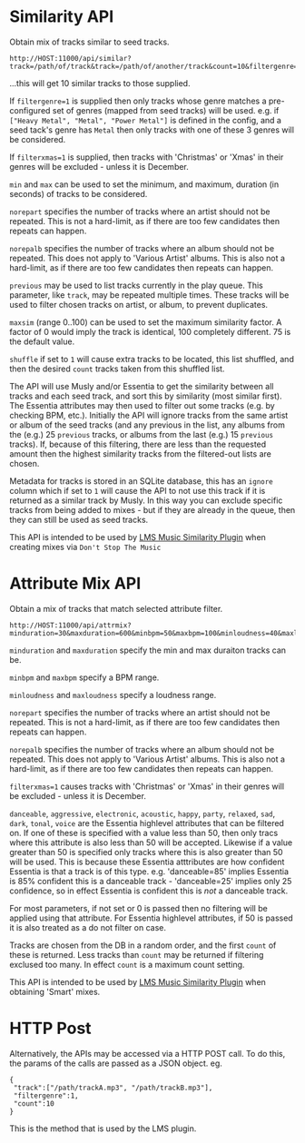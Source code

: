 # Similarity API

Obtain mix of tracks similar to seed tracks.

```
http://HOST:11000/api/similar?track=/path/of/track&track=/path/of/another/track&count=10&filtergenre=1&min=30&max=600&norepart=15&norepalb=25&filterxmas=1
```
...this will get 10 similar tracks to those supplied.

If `filtergenre=1` is supplied then only tracks whose genre matches a
pre-configured set of genres (mapped from seed tracks) will be used. e.g. if
`["Heavy Metal", "Metal", "Power Metal"]` is defined in the config, and a seed
tack's genre has `Metal` then only tracks with one of these 3 genres will be
considered.

If `filterxmas=1` is supplied, then tracks with 'Christmas' or 'Xmas' in their
genres will be excluded - unless it is December.

`min` and `max` can be used to set the minimum, and maximum, duration (in
seconds) of tracks to be considered.

`norepart` specifies the number of tracks where an artist should not be
repeated. This is not a hard-limit, as if there are too few candidates then
repeats can happen.

`norepalb` specifies the number of tracks where an album should not be
repeated. This does not apply to 'Various Artist' albums. This is also not a
hard-limit, as if there are too few candidates then repeats can happen.

`previous` may be used to list tracks currently in the play queue. This
parameter, like `track`, may be repeated multiple times. These tracks will be
used to filter chosen tracks on artist, or album, to prevent duplicates.

`maxsim` (range 0..100) can be used to set the maximum similarity factor. A
factor of 0 would imply the track is identical, 100 completely different. 75 is
the default value.

`shuffle` if set to `1` will cause extra tracks to be located, this list
shuffled, and then the desired `count` tracks taken from this shuffled list.

The API will use Musly and/or Essentia to get the similarity between all tracks
and each seed track, and sort this by similarity (most similar first). The
Essentia attributes may then used to filter out some tracks (e.g. by checking
BPM, etc.). Initially the API will ignore tracks from the same artist or album
of the seed tracks (and any previous in the list, any albums from the (e.g.) 25
`previous` tracks, or albums from the last (e.g.) 15 `previous` tracks). If,
because of this filtering, there are less than the requested amount then the
highest similarity tracks from the filtered-out lists are chosen.

Metadata for tracks is stored in an SQLite database, this has an `ignore` column
which if set to `1` will cause the API to not use this track if it is returned
as a similar track by Musly. In this way you can exclude specific tracks from
being added to mixes - but if they are already in the queue, then they can still
be used as seed tracks.

This API is intended to be used by [LMS Music Similarity Plugin](https://github.com/CDrummond/lms-musicsimilarity)
when creating mixes via `Don't Stop The Music`


# Attribute Mix API

Obtain a mix of tracks that match selected attribute filter.

```
http://HOST:11000/api/attrmix?minduration=30&maxduration=600&minbpm=50&maxbpm=100&minloudness=40&maxloudness=100&norepart=15&norepalb=25&filterxmas=1&danceable=10&aggressive=10&electronic=10&acoustic=10&happy=10&party=10&relaxed=10&sad=10&dark=10&tonal=10&voice=10&genre=Rock&count=50
```

`minduration` and `maxduration` specify the min and max duraiton tracks can be.

`minbpm` and `maxbpm` specify a BPM range.

`minloudness` and `maxloudness` specify a loudness range.

`norepart` specifies the number of tracks where an artist should not be
repeated. This is not a hard-limit, as if there are too few candidates then
repeats can happen.

`norepalb` specifies the number of tracks where an album should not be
repeated. This does not apply to 'Various Artist' albums. This is also not a
hard-limit, as if there are too few candidates then repeats can happen.

`filterxmas=1` causes tracks with 'Christmas' or 'Xmas' in their
genres will be excluded - unless it is December.

`danceable`, `aggressive`, `electronic`, `acoustic`, `happy`, `party`,
`relaxed`, `sad`, `dark`, `tonal`, `voice` are the Essentia highlevel attributes
that can be filtered on. If one of these is specified with a value less than 50,
then only tracs where this attribute is also less than 50 will be accepted.
Likewise if a value greater than 50 is specified only tracks where this is also
greater than 50 will be used. This is because these Essentia atttributes are how
confident Essentia is that a track is of this type. e.g. 'danceable=85' implies
Essentia is 85% confident this is a danceable track - 'danceable=25' implies
only 25 confidence, so in effect Essentia is confident this is *not* a danceable
track.

For most parameters, if not set or 0 is passed then no filtering will be applied
using that attribute. For Essentia highlevel attributes, if 50 is passed it is
also treated as a do not filter on case.

Tracks are chosen from the DB in a random order, and the first `count` of these
is returned. Less tracks than `count` may be returned if filtering exclused too
many. In effect `count` is a maximum count setting.

This API is intended to be used by [LMS Music Similarity Plugin](https://github.com/CDrummond/lms-musicsimilarity)
when obtaining 'Smart' mixes.


# HTTP Post

Alternatively, the APIs may be accessed via a HTTP POST call. To do this, the
params of the calls are passed as a JSON object. eg.

```
{
 "track":["/path/trackA.mp3", "/path/trackB.mp3"],
 "filtergenre":1,
 "count":10
}
```

This is the method that is used by the LMS plugin.
